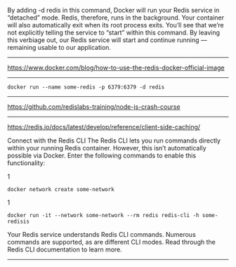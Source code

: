 

By adding -d redis in this command, Docker will run your Redis service in “detached” mode.
Redis, therefore, runs in the background. Your container will also automatically exit when its root process exits. 
You’ll see that we’re not explicitly telling the service to “start” within this command. 
By leaving this verbiage out, our Redis service will start and continue running — remaining usable to our application.
****
https://www.docker.com/blog/how-to-use-the-redis-docker-official-image
*****
    docker run --name some-redis -p 6379:6379 -d redis
****
https://github.com/redislabs-training/node-js-crash-course
******

https://redis.io/docs/latest/develop/reference/client-side-caching/

Connect with the Redis CLI
The Redis CLI lets you run commands directly within your running Redis container. However, this isn’t automatically possible via Docker. Enter the following commands to enable this functionality: 

1
 
    docker network create some-network
1

    ​​docker run -it --network some-network --rm redis redis-cli -h some-redisis
Your Redis service understands Redis CLI commands. Numerous commands are supported, as are different CLI modes. Read through the Redis CLI documentation to learn more. 

******
